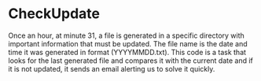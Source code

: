 # CheckUpdate
Once an hour, at minute 31, a file is generated in a specific directory with important information that must be updated. The file name is the date and time it was generated in format (YYYYMMDD.txt). This code is a task that looks for the last generated file and compares it with the current date and if it is not updated, it sends an email alerting us to solve it quickly.
